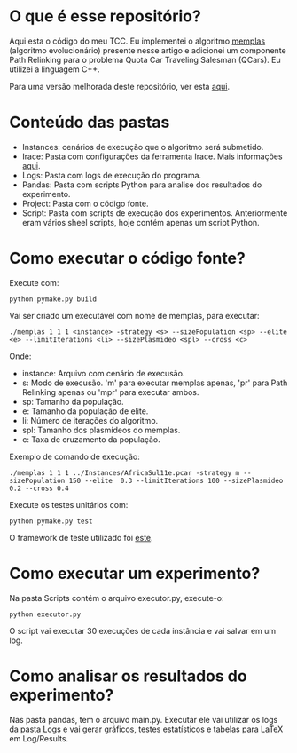 # O que é esse repositório?

Aqui esta o código do meu TCC. Eu implementei o algoritmo [memplas](https://www.sciencedirect.com/science/article/abs/pii/S0020025516303516) (algoritmo evolucionário) presente nesse artigo e adicionei um componente Path Relinking para o problema Quota Car Traveling Salesman (QCars). Eu utilizei a linguagem C++.

Para uma versão melhorada deste repositório, ver esta [aqui](https://github.com/tiagofunk/Qcars-Interface).

# Conteúdo das pastas

- Instances: cenários de execução que o algoritmo será submetido.
- Irace: Pasta com configurações da ferramenta Irace. Mais informações [aqui](https://cran.r-project.org/).
- Logs: Pasta com logs de execução do programa.
- Pandas: Pasta com scripts Python para analise dos resultados do experimento.
- Project: Pasta com o código fonte.
- Script: Pasta com scripts de execução dos experimentos. Anteriormente eram vários sheel scripts, hoje contém apenas um script Python.


# Como executar o código fonte?

Execute com:

    python pymake.py build

Vai ser criado um executável com nome de memplas, para executar:

    ./memplas 1 1 1 <instance> -strategy <s> --sizePopulation <sp> --elite  <e> --limitIterations <li> --sizePlasmideo <spl> --cross <c>

Onde:
-   instance: Arquivo com cenário de execusão.
-   s: Modo de execusão. 'm' para executar memplas apenas, 'pr' para Path Relinking apenas ou 'mpr' para executar ambos.
-   sp: Tamanho da população.
-   e: Tamanho da população de elite.
-   li: Número de iterações do algoritmo.
-   spl: Tamanho dos plasmídeos do memplas.
-   c: Taxa de cruzamento da população.

Exemplo de comando de execução:

    ./memplas 1 1 1 ../Instances/AfricaSul11e.pcar -strategy m --sizePopulation 150 --elite  0.3 --limitIterations 100 --sizePlasmideo 0.2 --cross 0.4

Execute os testes unitários com:
    
    python pymake.py test

O framework de teste utilizado foi [este](https://github.com/google/googletest).

# Como executar um experimento?

Na pasta Scripts contém o arquivo executor.py, execute-o:

    python executor.py

O script vai executar 30 execuções de cada instância e vai salvar em um log.

# Como analisar os resultados do experimento?

Nas pasta pandas, tem o arquivo main.py. Executar ele vai utilizar os logs da pasta Logs e vai gerar gráficos, testes estatísticos e tabelas para LaTeX em Log/Results.